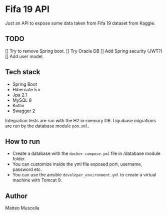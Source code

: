 # Fifa 19 API

Just an API to expose some data taken from Fifa 19 dataset from Kaggle.

## TODO
[] Try to remove Spring boot.
[] Try Oracle DB
[] Add Spring security (JWT?)
[] Add user model.

## Tech stack

- Spring Boot
- Hibernate 5.x
- Jpa 2.1
- MySQL 8
- Kotlin
- Swagger 2

Integration tests are run with the H2 in-memory DB.
Liquibase migrations are run by the database module `pom.xml`.

## How to run
- Create a database with the `docker-compose.yml` file in /database module folder.
- You can customize inside the yml file exposed port, username, password etc.
- You can use the ansible `developer_environment.yml` to create a virtual machine with Tomcat 9.

Author
---
Matteo Muscella

